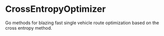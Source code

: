 # CrossEntropyOptimizer
Go methods for blazing fast single vehicle route optimization based on the cross entropy method.
